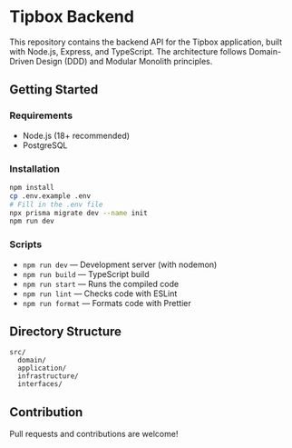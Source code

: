 # Tipbox Backend

This repository contains the backend API for the Tipbox application, built with Node.js, Express, and TypeScript. The architecture follows Domain-Driven Design (DDD) and Modular Monolith principles.

## Getting Started

### Requirements
- Node.js (18+ recommended)
- PostgreSQL

### Installation

```bash
npm install
cp .env.example .env
# Fill in the .env file
npx prisma migrate dev --name init
npm run dev
```

### Scripts
- `npm run dev` — Development server (with nodemon)
- `npm run build` — TypeScript build
- `npm run start` — Runs the compiled code
- `npm run lint` — Checks code with ESLint
- `npm run format` — Formats code with Prettier

## Directory Structure

```
src/
  domain/
  application/
  infrastructure/
  interfaces/
```

## Contribution

Pull requests and contributions are welcome!
